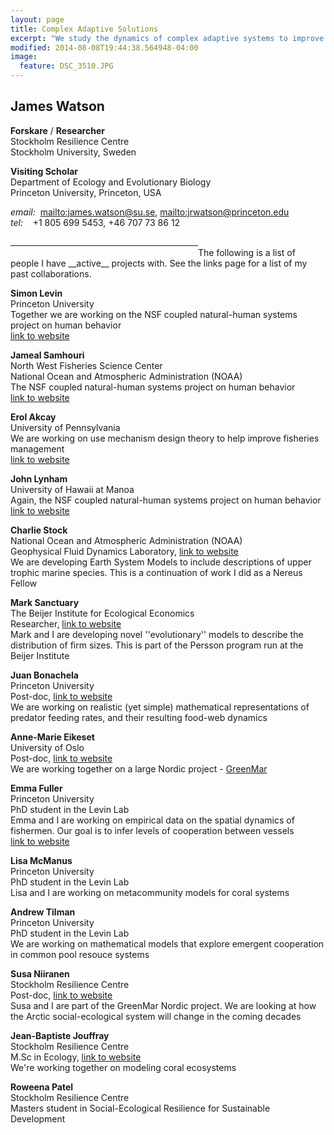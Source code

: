 ```yaml
---
layout: page
title: Complex Adaptive Solutions
excerpt: "We study the dynamics of complex adaptive systems to improve the well-being of people around the  world"
modified: 2014-08-08T19:44:38.564948-04:00
image:
  feature: DSC_3510.JPG
---
```


## James Watson
__Forskare__ / __Researcher__ <br>
Stockholm Resilience Centre <br>
Stockholm University, Sweden

__Visiting Scholar__ <br>
Department of Ecology and Evolutionary Biology <br>
Princeton University, Princeton, USA

_email:_ <td>&nbsp;</td><mailto:james.watson@su.se>, <mailto:jrwatson@princeton.edu><br>
_tel:_ <td>&nbsp;</td><td>&nbsp;</td><td>&nbsp;</td>+1 805 699 5453, +46 707 73 86 12

<hr color=#3366CC size=5 width=300 style="float: left"><br>
The following is a list of people I have __active__ projects with. See the links page for a list of my past collaborations.

__Simon Levin__<br>
Princeton University<br>
Together we are working on the NSF coupled natural-human systems project on human behavior<br>
[link to website](http://www.princeton.edu/~slevin/)

__Jameal Samhouri__<br>
North West Fisheries Science Center<br>
National Ocean and Atmospheric Administration (NOAA)<br>
The NSF coupled natural-human systems project on human behavior<br>
[link to website](http://jamealsamhouri.weebly.com/)

__Erol Akcay__<br>
University of Pennsylvania<br>
We are working on use mechanism design theory to help improve fisheries management<br>
[link to website](http://www.bio.upenn.edu/people/erol-akcay)

__John Lynham__<br>
University of Hawaii at Manoa<br>
Again, the NSF coupled natural-human systems project on human behavior<br>
[link to website](http://www2.hawaii.edu/~lynham/Welcome.html)

__Charlie Stock__<br>
National Ocean and Atmospheric Administration (NOAA)<br>
Geophysical Fluid Dynamics Laboratory, [link to website](http://www.gfdl.noaa.gov/charles-stock-homepage)<br>
We are developing Earth System Models to include descriptions of upper trophic marine species. This is a continuation of work I did as a Nereus Fellow

__Mark Sanctuary__<br>
The Beijer Institute for Ecological Economics<br>
Researcher, [link to website](http://www.kva.se/en/contact/Kontakt-sida/?personId=4092)<br>
Mark and I are developing novel ''evolutionary'' models to describe the distribution of firm sizes. This is part of the Persson program run at the Beijer Institute

__Juan Bonachela__<br>
Princeton University<br>
Post-doc, [link to website](http://www.ugr.es/~jabonachela/)<br>
We are working on realistic (yet simple) mathematical representations of predator feeding rates, and their resulting food-web dynamics

__Anne-Marie Eikeset__<br>
University of Oslo<br>
Post-doc, [link to website](http://www.mn.uio.no/cees/english/people/researcher-postdoc/aeikeset/)<br>
We are working together on a large Nordic project - [GreenMar](http://www.mn.uio.no/cees/english/research/news/cees/green-growth-based-on-marine-resources%3A-ecological.html)

__Emma Fuller__<br>
Princeton University<br>
PhD student in the Levin Lab<br>
Emma and I are working on empirical data on the spatial dynamics of fishermen. Our goal is to infer levels of cooperation between vessels<br>
[link to website](http://www.princeton.edu/~efuller/me.html)

__Lisa McManus__<br>
Princeton University<br>
PhD student in the Levin Lab<br>
Lisa and I are working on metacommunity models for coral systems

__Andrew Tilman__<br>
Princeton University<br>
PhD student in the Levin Lab<br>
We are working on mathematical models that explore emergent cooperation in common pool resouce systems

__Susa Niiranen__<br>
Stockholm Resilience Centre<br>
Post-doc, [link to website](http://www.stockholmresilience.org/contact/staff/niiranen.5.7549e4d91267b3b988780002234.html)<br>
Susa and I are part of the GreenMar Nordic project. We are looking at how the Arctic social-ecological system will change in the coming decades

__Jean-Baptiste Jouffray__<br>
Stockholm Resilience Centre<br>
M.Sc in Ecology, [link to website](http://www.kva.se/en/contact/Kontakt-sida/?personId=4170)<br>
We're working together on modeling coral ecosystems

__Roweena Patel__<br>
Stockholm Resilience Centre<br>
Masters student in Social-Ecological Resilience for Sustainable Development


